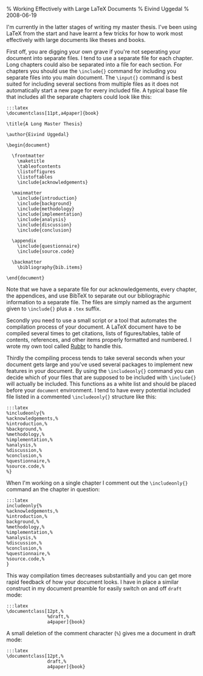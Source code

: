 % Working Effectively with Large LaTeX Documents
% Eivind Uggedal
% 2008-06-19

I'm currently in the latter stages of writing my master thesis. I've been
using LaTeX from the start and have learnt a few tricks for how to work most
effectively with large documents like theses and books.

First off, you are digging your own grave if you're not seperating your
document into separate files. I tend to use a separate file for each chapter.
Long chapters could also be separated into a file for each section. For
chapters you should use the `\include{}` command for including you separate
files into you main document. The `\input{}` command is best suited for
including several sections from multiple files as it does not automatically
start a new page for every included file. A typical base file that includes
all the separate chapters could look like this:

    :::latex
    \documentclass[11pt,a4paper]{book}

    \title{A Long Master Thesis}

    \author{Eivind Uggedal}

    \begin{document}

      \frontmatter
        \maketitle
        \tableofcontents
        \listoffigures
        \listoftables
        \include{acknowledgements}

      \mainmatter
        \include{introduction}
        \include{background}
        \include{methodology}
        \include{implementation}
        \include{analysis}
        \include{discussion}
        \include{conclusion}

      \appendix
        \include{questionnaire}
        \include{source.code}

      \backmatter
        \bibliography{bib.items}

    \end{document}

Note that we have a separate file for our acknowledgements, every chapter,
the appendices, and use BibTeX to separate out our bibliographic information
to a separate file. The files are simply named as the argument given to
`\include{}` plus a `.tex` suffix.

Secondly you need to use a small script or a tool that automates the
compilation process of your document. A LaTeX document have to be compiled
several times to get citations, lists of figures/tables, table of contents,
references, and other items properly formatted and numbered. I wrote my own
tool called [Rubbr][rub] to handle this.

Thirdly the compiling process tends to take several seconds
when your document gets large and you've used several packages to implement
new features in your document. By using the `\includeonly{}` command you can
decide which of your files that are supposed to be included with `\include{}`
will actually be included. This functions as a white list
and should be placed before your `document` environment. I tend to have
every potential included file listed in a commented `\includeonly{}` structure
like this:

    :::latex
    %includeonly{%
    %acknowledgements,%
    %introduction,%
    %background,%
    %methodology,%
    %implementation,%
    %analysis,%
    %discussion,%
    %conclusion,%
    %questionnaire,%
    %source.code,%
    %}

When I'm working on a single chapter I comment out the `\includeonly{}`
command an the chapter in question:

    :::latex
    includeonly{%
    %acknowledgements,%
    %introduction,%
    background,%
    %methodology,%
    %implementation,%
    %analysis,%
    %discussion,%
    %conclusion,%
    %questionnaire,%
    %source.code,%
    }

This way compilation times decreases substantially and you can get more rapid
feedback of how your document looks. I have in place a similar construct in
my document preamble for easily switch on and off `draft` mode:

    :::latex
    \documentclass[12pt,%
                   %draft,%
                   a4paper]{book}

A small deletion of the comment character (`%`) gives me a document in draft
mode:

    :::latex
    \documentclass[12pt,%
                   draft,%
                   a4paper]{book}

[rub]: http://rubbr.rubyforge.org/
